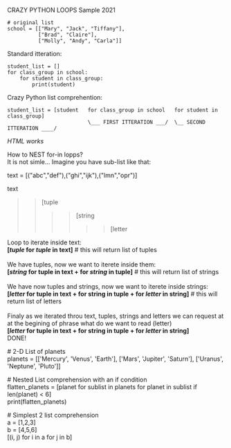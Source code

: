 CRAZY PYTHON LOOPS
Sample 2021
```
# original list
school = [["Mary", "Jack", "Tiffany"], 
          ["Brad", "Claire"],
          ["Molly", "Andy", "Carla"]]
```
Standard itteration:
```
student_list = []
for class_group in school:
    for student in class_group:
        print(student)
```
Crazy Python list comprehention:
```
student_list = [student   for class_group in school   for student in class_group]
                          \___ FIRST ITTERATION ___/  \__ SECOND ITTERATION ____/
```



<i>HTML works</i>
<p>
  How to NEST for-in lopps? <br />
  It is not simle...
  Imagine you have sub-list like that:
  
  text = [("abc","def"),("ghi","ijk"),("lmn","opr")]
  
  text<br />
  >>[tuple<br />
  >>>>[string<br />
  >>>>>>[letter<br />
  
  Loop to iterate inside text:<br />
  <b>[<i>tuple</i> for <i>tuple</i> in text]</b>   # this will return list of tuples<br />
  <br />
  We have tuples, now we want to iterete inside them:<br />
  <b>[<i>string</i> for tuple in text + for <i>string</i> in tuple]</b>   # this will return list of strings<br />
  <br />
  We have now tuples and strings, now we want to iterete inside strings:<br />
  <b>[<i>letter</i> for tuple in text + for string in tuple + for <i>letter</i> in string]</b>  # this will return list of letters<br />
  <br />
  Finaly as we iterated throu text, tuples, strings and letters we can request at at the begining of phrase what do we want to read (letter)<br />
  <b>[<i>letter</i> for tuple in text + for string in tuple + for <i>letter</i> in string]</b><br />
  DONE!
</p>



<p>
# 2-D List of planets <br>
planets = [['Mercury', 'Venus', 'Earth'], ['Mars', 'Jupiter', 'Saturn'], ['Uranus', 'Neptune', 'Pluto']] 
</p>
<p>
# Nested List comprehension with an if condition <br> 
flatten_planets = [planet for sublist in planets for planet in sublist if len(planet) < 6] 
<br>          
print(flatten_planets) </p>


<p>
# Simplest 2 list comprehension<br>
a = [1,2,3]<br>
b = [4,5,6]<br>
[(i, j) for i in a for j in b]
</p>
